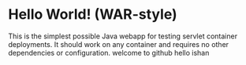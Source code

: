Hello World! (WAR-style)
===============

This is the simplest possible Java webapp for testing servlet container deployments.  It should work on any container and requires no other dependencies or configuration.
welcome to github
hello ishan
